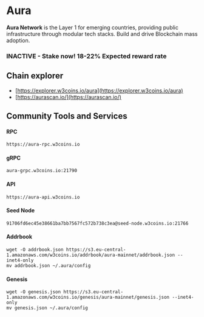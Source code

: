 # Aura

**Aura Network** is the Layer 1 for emerging countries, providing public infrastructure through modular tech stacks. Build and drive Blockchain mass adoption.

### INACTIVE - Stake now! 18-22% Expected reward rate&#x20;

## **Chain explorer**

* [https://explorer.w3coins.io/aura](https://explorer.w3coins.io/aura)
* [https://aurascan.io/](https://aurascan.io/)

## Community Tools and Services

#### **RPC**

```
https://aura-rpc.w3coins.io
```

#### **gRPC**

```
aura-grpc.w3coins.io:21790
```

#### **API**

```
https://aura-api.w3coins.io
```

#### **Seed Node**

```
91706fd6ec45e38661ba7bb7567fc572b738c3ea@seed-node.w3coins.io:21766
```

#### **Addrbook**

```
wget -O addrbook.json https://s3.eu-central-1.amazonaws.com/w3coins.io/addrbook/aura-mainnet/addrbook.json --inet4-only
mv addrbook.json ~/.aura/config
```

#### **Genesis**

```
wget -O genesis.json https://s3.eu-central-1.amazonaws.com/w3coins.io/genesis/aura-mainnet/genesis.json --inet4-only
mv genesis.json ~/.aura/config
```

####
